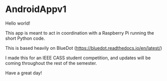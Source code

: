 # AndroidAppv1
Hello world!

This app is meant to act in coordination with a Raspberry Pi running the short Python code. 

This is based heavily on BlueDot (https://bluedot.readthedocs.io/en/latest/)

I made this for an IEEE CASS student competition, and updates will be coming throughout the rest of the semester.

Have a great day!
